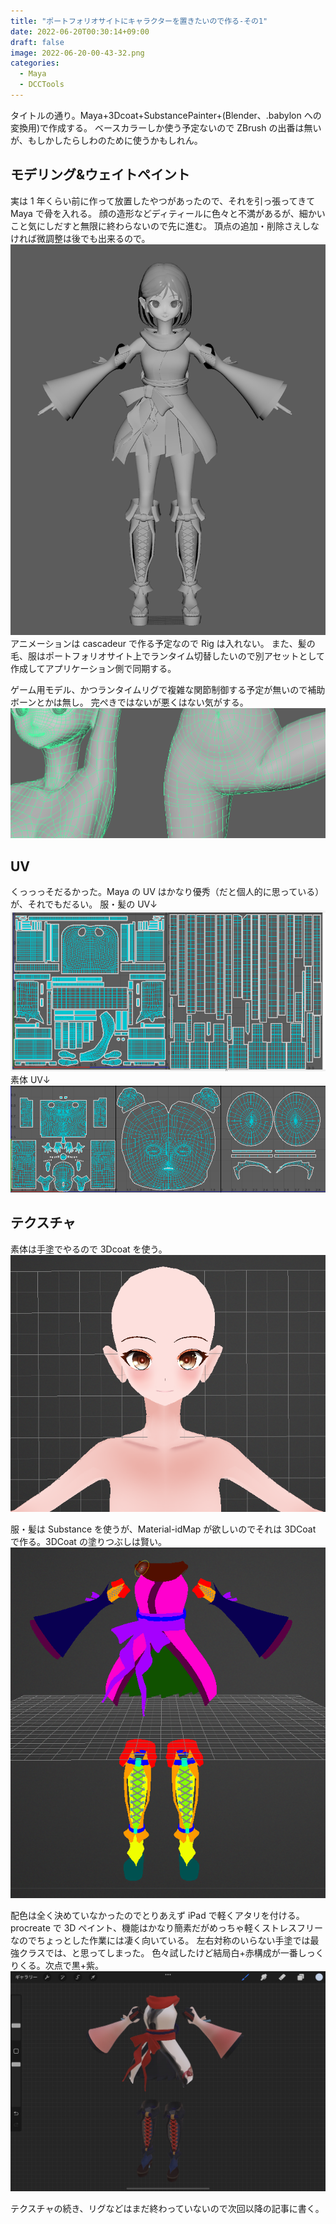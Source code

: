 ```yaml
---
title: "ポートフォリオサイトにキャラクターを置きたいので作る-その1"
date: 2022-06-20T00:30:14+09:00
draft: false
image: 2022-06-20-00-43-32.png
categories:
  - Maya
  - DCCTools
---
```


タイトルの通り。Maya+3Dcoat+SubstancePainter+(Blender、.babylon への変換用)で作成する。
ベースカラーしか使う予定ないので ZBrush の出番は無いが、もしかしたらしわのために使うかもしれん。

## モデリング&ウェイトペイント

実は 1 年くらい前に作って放置したやつがあったので、それを引っ張ってきて Maya で骨を入れる。
顔の造形などディティールに色々と不満があるが、細かいこと気にしだすと無限に終わらないので先に進む。
頂点の追加・削除さえしなければ微調整は後でも出来るので。
![](2022-06-20-00-11-04.png)
アニメーションは cascadeur で作る予定なので Rig は入れない。
また、髪の毛、服はポートフォリオサイト上でランタイム切替したいので別アセットとして作成してアプリケーション側で同期する。

ゲーム用モデル、かつランタイムリグで複雑な関節制御する予定が無いので補助ボーンとかは無し。
完ぺきではないが悪くはない気がする。
![](2022-06-20-00-15-49.png)

## UV

くっっっそだるかった。Maya の UV はかなり優秀（だと個人的に思っている）が、それでもだるい。
服・髪の UV↓
![](2022-06-20-00-19-25.png)
素体 UV↓
![](2022-06-20-00-35-15.png)

## テクスチャ

素体は手塗でやるので 3Dcoat を使う。
![](2022-06-19-23-53-05.png)

服・髪は Substance を使うが、Material-idMap が欲しいのでそれは 3DCoat で作る。3DCoat の塗りつぶしは賢い。
![](2022-06-19-23-46-25.png)

配色は全く決めていなかったのでとりあえず iPad で軽くアタリを付ける。
procreate で 3D ペイント、機能はかなり簡素だがめっちゃ軽くストレスフリーなのでちょっとした作業には凄く向いている。
左右対称のいらない手塗では最強クラスでは、と思ってしまった。
色々試したけど結局白+赤構成が一番しっくりくる。次点で黒+紫。
![](2022-06-20-00-26-15.png)

テクスチャの続き、リグなどはまだ終わっていないので次回以降の記事に書く。
